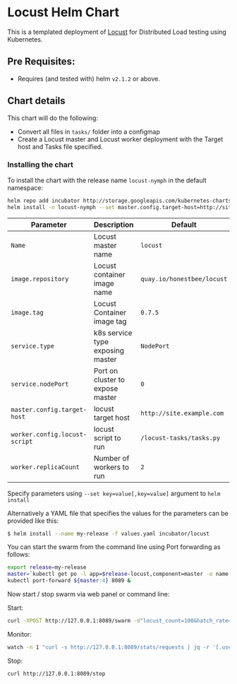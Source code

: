 # Locust Helm Chart

This is a templated deployment of [Locust](locust.io) for Distributed Load 
testing using Kubernetes.

## Pre Requisites:

* Requires (and tested with) helm `v2.1.2` or above.

## Chart details

This chart will do the following:

* Convert all files in `tasks/` folder into a configmap
* Create a Locust master and Locust worker deployment with the Target host
  and Tasks file specified.
 

### Installing the chart

To install the chart with the release name `locust-nymph` in the default namespace:

```bash
helm repo add incubator http://storage.googleapis.com/kubernetes-charts-incubator
helm install -n locust-nymph --set master.config.target-host=http://site.example.com incubator/locust
```

| Parameter                    | Description                        | Default                                               |
| ---------------------------- | ---------------------------------- | ----------------------------------------------------- |
| `Name`                       | Locust master name                 | `locust`                                              |
| `image.repository`           | Locust container image name        | `quay.io/honestbee/locust`                            |
| `image.tag`                  | Locust Container image tag         | `0.7.5`                                               |
| `service.type`               | k8s service type exposing master   | `NodePort`                                            |
| `service.nodePort`           | Port on cluster to expose master   | `0`                                                   |
| `master.config.target-host`  | locust target host                 | `http://site.example.com`                             |
| `worker.config.locust-script`| locust script to run               | `/locust-tasks/tasks.py`                              |
| `worker.replicaCount`        | Number of workers to run           | `2`                                                   |

Specify parameters using `--set key=value[,key=value]` argument to `helm install`

Alternatively a YAML file that specifies the values for the parameters can be provided like this:

```bash
$ helm install --name my-release -f values.yaml incubator/locust
```

You can start the swarm from the command line using Port forwarding as follows:

```bash
export release=my-release
master=`kubectl get po -l app=$release-locust,component=master -o name | head -n 1`
kubectl port-forward ${master:4} 8089 &
```

Now start / stop swarm via web panel or command line:

Start:
```bash
curl -XPOST http://127.0.0.1:8089/swarm -d"locust_count=100&hatch_rate=10"
```

Monitor:
```bash
watch -n 1 "curl -s http://127.0.0.1:8089/stats/requests | jq -r '[.user_count, .total_rps, .state] | @tsv'"
```

Stop:
```bash
curl http://127.0.0.1:8089/stop
```


